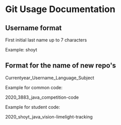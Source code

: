 # Git Usage Documentation

## Username format
First initial last name up to 7 characters

Example: shoyt

## Format for the name of new repo's
Currentyear_Username_Language_Subject

Example for common code:

2020_3883_java_competition-code

Example for student code:

2020_shoyt_java_vision-limelight-tracking
